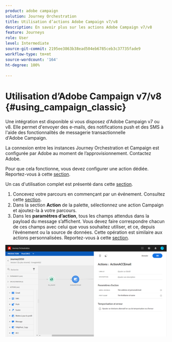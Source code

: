 ```yaml
---
product: adobe campaign
solution: Journey Orchestration
title: Utilisation d’actions Adobe Campaign v7/v8
description: En savoir plus sur les actions Adobe Campaign v7/v8
feature: Journeys
role: User
level: Intermediate
source-git-commit: 2195ee3863b38ead504eb6785ceb3c37735fade9
workflow-type: tm+mt
source-wordcount: '164'
ht-degree: 100%

---
```


# Utilisation d’Adobe Campaign v7/v8 {#using_campaign_classic}

Une intégration est disponible si vous disposez d&#39;Adobe Campaign v7 ou v8. Elle permet d&#39;envoyer des e-mails, des notifications push et des SMS à l&#39;aide des fonctionnalités de messagerie transactionnelle d&#39;Adobe Campaign.

La connexion entre les instances Journey Orchestration et Campaign est configurée par Adobe au moment de l’approvisionnement. Contactez Adobe.

Pour que cela fonctionne, vous devez configurer une action dédiée. Reportez-vous à cette [section](../action/acc-action.md).

Un cas d&#39;utilisation complet est présenté dans cette [section](../usecase/campaign-classic-use-case.md).

1. Concevez votre parcours en commençant par un événement. Consultez cette [section](../building-journeys/journey.md).
1. Dans la section **Action** de la palette, sélectionnez une action Campaign et ajoutez-la à votre parcours.
1. Dans les **paramètres d’action**, tous les champs attendus dans la payload du message s’affichent. Vous devez faire correspondre chacun de ces champs avec celui que vous souhaitez utiliser, et ce, depuis l’événement ou la source de données. Cette opération est similaire aux actions personnalisées. Reportez-vous à cette [section](../building-journeys/using-custom-actions.md).

![](../assets/accintegration2.png)
